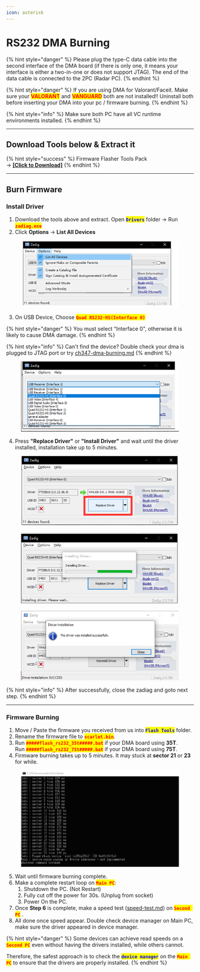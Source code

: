 ```yaml
---
icon: asterisk
---
```


# RS232 DMA Burning

{% hint style="danger" %}
Please plug the type-C data cable into the second interface of the DMA board (if there is only one, it means your interface is either a two-in-one or does not support JTAG). The end of the data cable is connected to the 2PC (Radar PC).
{% endhint %}

{% hint style="danger" %}
If you are using DMA for Valorant/Faceit. Make sure your <mark style="color:red;">**VALORANT**</mark> and <mark style="color:red;">**VANGUARD**</mark> both are not installed!! Uninstall both before inserting your DMA into your pc / firmware burning.
{% endhint %}

{% hint style="info" %}
Make sure both PC have all VC runtime environments installed.
{% endhint %}

***

## Download Tools below & Extract it

{% hint style="success" %}
Firmware Flasher Tools Pack\
-> [**\[Click to Download\]**](https://alist.scarlet.technology/d/Users/Tools/DMA_Flasher.zip)
{% endhint %}

***

## Burn Firmware

### Install Driver

1. Download the tools above and extract. Open <mark style="color:blue;">**`Drivers`**</mark> folder -> Run <mark style="color:red;">**`zadiag.exe`**</mark>
2. Click **Options** -> **List All Devices**

<figure><img src="../../../.gitbook/assets/image (41).png" alt=""><figcaption></figcaption></figure>

3. On USB Device, Choose <mark style="color:red;">**`Quad RS232-HS(Interface 0)`**</mark>

{% hint style="danger" %}
You must select “Interface 0", otherwise it is likely to cause DMA damage.
{% endhint %}

{% hint style="info" %}
Can't find the device? Double check your dma is plugged to JTAG port or try [ch347-dma-burning.md](ch347-dma-burning.md "mention")
{% endhint %}

<figure><img src="../../../.gitbook/assets/image (42).png" alt=""><figcaption></figcaption></figure>

4. Press **"Replace Driver"** or **"Install Driver"** and wait until the driver installed, installation take up to 5 minutes.

<figure><img src="../../../.gitbook/assets/image (43).png" alt=""><figcaption></figcaption></figure>

<figure><img src="../../../.gitbook/assets/image (48).png" alt=""><figcaption></figcaption></figure>

<figure><img src="../../../.gitbook/assets/zadiag4.png" alt=""><figcaption></figcaption></figure>

{% hint style="info" %}
After successfully, close the zadiag and goto next step.
{% endhint %}

***

### Firmware Burning

1. Move / Paste the firmware you received from us into <mark style="color:blue;">**`Flash Tools`**</mark> folder.
2. Rename the firmware file to <mark style="color:red;">**`scarlet.bin`**</mark>.
3. Run <mark style="color:red;">**`#####flash_rs232_35t#####.bat`**</mark> if your DMA board using **35T**.\
   Run <mark style="color:red;">**`#####flash_rs232_75t#####.bat`**</mark> if your DMA board using **75T**.
4. Firmware burning takes up to 5 minutes. It may stuck at **sector 21** or **23** for while.

<figure><img src="../../../.gitbook/assets/image (49).png" alt=""><figcaption></figcaption></figure>

5. Wait until firmware burning complete.
6. Make a complete restart loop on <mark style="color:red;">**`Main PC`**</mark>:
   1. Shutdown the PC. (Not Restart)
   2. Fully cut off the power for 30s. (Unplug from socket)
   3. Power On the PC.
7. Once **Step 6** is complete, make a speed test ([speed-test.md](../../dma-board/speed-test.md "mention")) on <mark style="color:red;">**`Second PC`**</mark> .
8. All done once speed appear. Double check device manager on Main PC, make sure the driver appeared in device manager.

{% hint style="danger" %}
Some devices can achieve read speeds on a <mark style="color:red;">**`Second PC`**</mark> even without having the drivers installed, while others cannot.&#x20;

Therefore, the safest approach is to check the <mark style="color:blue;">**`device manager`**</mark> on the <mark style="color:red;">**`Main PC`**</mark> to ensure that the drivers are properly installed.
{% endhint %}

